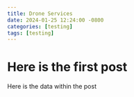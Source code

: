 ```yaml
---
title: Drone Services
date: 2024-01-25 12:24:00 -0800
categories: [testing]
tags: [testing]
---
```


# Here is the first post

Here is the data within the post